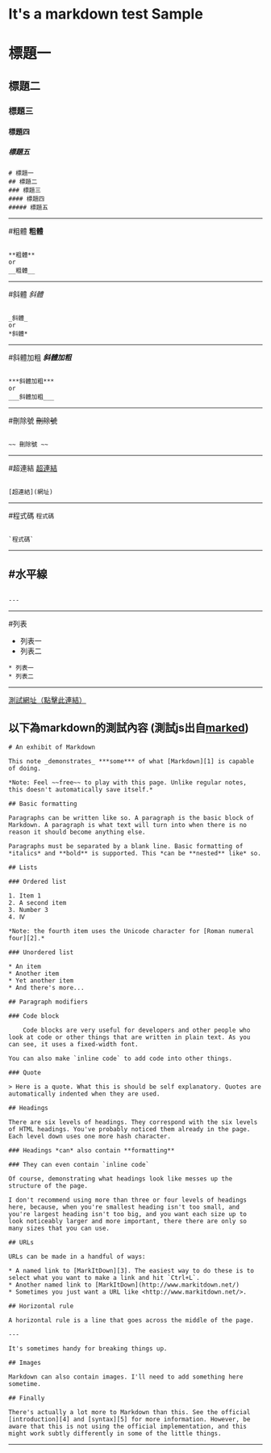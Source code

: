 # It's a markdown test Sample
# 標題一
## 標題二
### 標題三
#### 標題四
##### 標題五
	# 標題一
	## 標題二
	### 標題三
	#### 標題四
	##### 標題五
---
#粗體
**粗體**
<pre><code>
**粗體**
or
__粗體__
</code></pre>
---
#斜體
_斜體_
<pre><code>
_斜體_
or
*斜體*
</code></pre>
---
#斜體加粗
***斜體加粗***
<pre><code>
***斜體加粗***
or
___斜體加粗___
</code></pre>
---
#刪除號
~~刪除號~~
<pre><code>
~~ 刪除號 ~~
</code></pre>
---
#超連結
[超連結](www.google.com)
<pre><code>
[超連結](網址)
</code></pre>
---
#程式碼
`程式碼`
<pre><code>
`程式碼`
</code></pre>
---
#水平線
---
<pre><code>
---
</code></pre>
---
#列表
* 列表一
* 列表二
```
* 列表一
* 列表二
```
---
[測試網址（點擊此連結）](https://rshihkaid.github.io/markdownTest/)

以下為markdown的測試內容
(測試js出自[marked](https://github.com/chjj/marked))
---

	# An exhibit of Markdown

	This note _demonstrates_ ***some*** of what [Markdown][1] is capable of doing.

	*Note: Feel ~~free~~ to play with this page. Unlike regular notes, this doesn't automatically save itself.*

	## Basic formatting

	Paragraphs can be written like so. A paragraph is the basic block of Markdown. A paragraph is what text will turn into when there is no reason it should become anything else.

	Paragraphs must be separated by a blank line. Basic formatting of *italics* and **bold** is supported. This *can be **nested** like* so.

	## Lists

	### Ordered list

	1. Item 1
	2. A second item
	3. Number 3
	4. Ⅳ

	*Note: the fourth item uses the Unicode character for [Roman numeral four][2].*

	### Unordered list

	* An item
	* Another item
	* Yet another item
	* And there's more...

	## Paragraph modifiers

	### Code block

	    Code blocks are very useful for developers and other people who look at code or other things that are written in plain text. As you can see, it uses a fixed-width font.

	You can also make `inline code` to add code into other things.

	### Quote

	> Here is a quote. What this is should be self explanatory. Quotes are automatically indented when they are used.

	## Headings

	There are six levels of headings. They correspond with the six levels of HTML headings. You've probably noticed them already in the page. Each level down uses one more hash character.

	### Headings *can* also contain **formatting**

	### They can even contain `inline code`

	Of course, demonstrating what headings look like messes up the structure of the page.

	I don't recommend using more than three or four levels of headings here, because, when you're smallest heading isn't too small, and you're largest heading isn't too big, and you want each size up to look noticeably larger and more important, there there are only so many sizes that you can use.

	## URLs

	URLs can be made in a handful of ways:

	* A named link to [MarkItDown][3]. The easiest way to do these is to select what you want to make a link and hit `Ctrl+L`.
	* Another named link to [MarkItDown](http://www.markitdown.net/)
	* Sometimes you just want a URL like <http://www.markitdown.net/>.

	## Horizontal rule

	A horizontal rule is a line that goes across the middle of the page.

	---

	It's sometimes handy for breaking things up.

	## Images

	Markdown can also contain images. I'll need to add something here sometime.

	## Finally

	There's actually a lot more to Markdown than this. See the official [introduction][4] and [syntax][5] for more information. However, be aware that this is not using the official implementation, and this might work subtly differently in some of the little things.

---